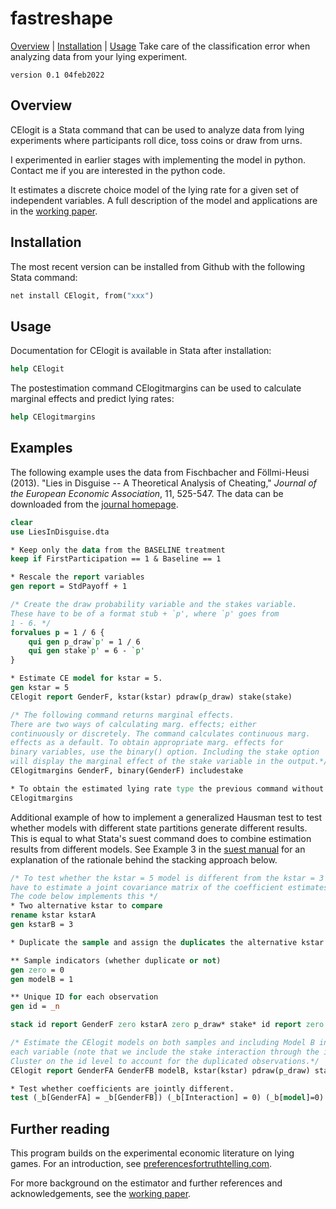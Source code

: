 
fastreshape
=================================

[Overview](#overview)
| [Installation](#installation)
| [Usage](#usage)
Take care of the classification error when analyzing data from your lying experiment.

`version 0.1 04feb2022`


Overview
---------------------------------

CElogit is a Stata command that can be used to analyze data from lying experiments where participants roll dice, toss coins or draw from urns.

I experimented in earlier stages with implementing the model in python. Contact me if you are interested in the python code.

It estimates a discrete choice model of the lying rate for a given set of independent variables. A full description of the model and applications are in the [working paper](https://tilmanfries.github.io/PAPER).

Installation
---------------------------------

The most recent version can be installed from Github with the following Stata command:

```stata
net install CElogit, from("xxx")
```

Usage
---------------------------------

Documentation for CElogit is available in Stata after installation:
```stata
help CElogit
```

The postestimation command CElogitmargins can be used to calculate marginal effects and predict lying rates:
```stata
help CElogitmargins
```

Examples
---------------------------------
The following example uses the data from Fischbacher and Föllmi-Heusi (2013). "Lies in Disguise -- A Theoretical Analysis of Cheating," *Journal of the European Economic Association*, 11, 525-547. The data can be downloaded from the [journal homepage](https://doi.org/10.1111/jeea.12014).

```stata
clear
use LiesInDisguise.dta

* Keep only the data from the BASELINE treatment
keep if FirstParticipation == 1 & Baseline == 1

* Rescale the report variables
gen report = StdPayoff + 1

/* Create the draw probability variable and the stakes variable.
These have to be of a format stub + `p', where `p' goes from
1 - 6. */
forvalues p = 1 / 6 {
    qui gen p_draw`p' = 1 / 6
    qui gen stake`p' = 6 - `p'
}

* Estimate CE model for kstar = 5.
gen kstar = 5
CElogit report GenderF, kstar(kstar) pdraw(p_draw) stake(stake)

/* The following command returns marginal effects.
There are two ways of calculating marg. effects; either
continuously or discretely. The command calculates continuous marg.
effects as a default. To obtain appropriate marg. effects for
binary variables, use the binary() option. Including the stake option
will display the marginal effect of the stake variable in the output.*/
CElogitmargins GenderF, binary(GenderF) includestake

* To obtain the estimated lying rate type the previous command without any options.
CElogitmargins
```

Additional example of how to implement a generalized Hausman test to test whether models with different state partitions generate different results. This is equal to what Stata's suest command does to combine estimation results from different models. See Example 3 in the [suest manual](https://www.stata.com/manuals13/rsuest.pdf) for an explanation of the rationale behind the stacking approach below.

```stata
/* To test whether the kstar = 5 model is different from the kstar = 3 model, we
have to estimate a joint covariance matrix of the coefficient estimates.
The code below implements this */
* Two alternative kstar to compare
rename kstar kstarA
gen kstarB = 3

* Duplicate the sample and assign the duplicates the alternative kstar parameter.

** Sample indicators (whether duplicate or not)
gen zero = 0
gen modelB = 1

** Unique ID for each observation
gen id = _n

stack id report GenderF zero kstarA zero p_draw* stake* id report zero GenderF kstarB modelB p_draw* stake*, into(id report GenderFA GenderFB kstar modelB p_draw1-p_draw6 stake1-stake6) clear

/* Estimate the CElogit models on both samples and including Model B interaction terms for
each variable (note that we include the stake interaction through the interact_gamma() option).
Cluster on the id level to account for the duplicated observations.*/
CElogit report GenderFA GenderFB modelB, kstar(kstar) pdraw(p_draw) stake(stake) interact_gamma(modelB) vce(cluster id)

* Test whether coefficients are jointly different.
test (_b[GenderFA] = _b[GenderFB]) (_b[Interaction] = 0) (_b[model]=0)
```

Further reading
---------------------------------

This program builds on the experimental economic literature on lying games. For an introduction, see [preferencesfortruthtelling.com](http://www.preferencesfortruthtelling.com/).

For more background on the estimator and further references and acknowledgements, see the [working paper](https://tilmanfries.github.io/PAPER).
